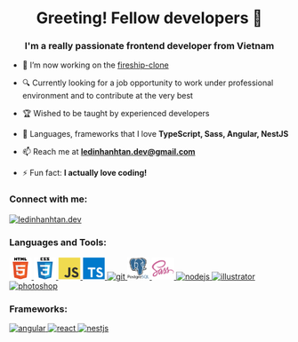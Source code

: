 <h1 align="center">Greeting! Fellow developers 👋</h1>
<h3 align="center">I'm a really passionate frontend developer from Vietnam</h3>

- 🔭 I’m now working on the [fireship-clone](https://github.com/ledinhanhtan-dev/fireship-clone)

- 🔍 Currently looking for a job opportunity to work under professional environment and to contribute at the very best

- 🏆 Wished to be taught by experienced developers

- 💬 Languages, frameworks that I love **TypeScript, Sass, Angular, NestJS**

- 📫 Reach me at **ledinhanhtan.dev@gmail.com**

- ⚡ Fun fact: **I actually love coding!**

<h3 align="left">Connect with me:</h3>
<p align="left">
<a href="https://fb.com/ledinhanhtan.dev" target="blank"><img align="center" src="https://raw.githubusercontent.com/rahuldkjain/github-profile-readme-generator/master/src/images/icons/Social/facebook.svg" alt="ledinhanhtan.dev" height="30" width="40" /></a>
</p>

<h3 align="left">Languages and Tools:</h3>
<p align="left">
<a href="https://www.w3.org/html/" target="_blank"> <img src="https://raw.githubusercontent.com/devicons/devicon/master/icons/html5/html5-original-wordmark.svg" alt="html5" width="40" height="40"/> </a>
<a href="https://www.w3schools.com/css/" target="_blank"> <img src="https://raw.githubusercontent.com/devicons/devicon/master/icons/css3/css3-original-wordmark.svg" alt="css3" width="40" height="40"/> </a>
<a href="https://developer.mozilla.org/en-US/docs/Web/JavaScript" target="_blank"> <img src="https://raw.githubusercontent.com/devicons/devicon/master/icons/javascript/javascript-original.svg" alt="javascript" width="40" height="40"/> </a>
<a href="https://www.typescriptlang.org/" target="_blank"> <img src="https://raw.githubusercontent.com/devicons/devicon/master/icons/typescript/typescript-original.svg" alt="typescript" width="40" height="40"/> </a>
<a href="https://git-scm.com/" target="_blank"> <img src="https://www.vectorlogo.zone/logos/git-scm/git-scm-icon.svg" alt="git" width="40" height="40"/> </a>
<a href="https://www.postgresql.org" target="_blank"> <img src="https://raw.githubusercontent.com/devicons/devicon/master/icons/postgresql/postgresql-original-wordmark.svg" alt="postgresql" width="40" height="40"/> </a>
<a href="https://sass-lang.com" target="_blank"> <img src="https://raw.githubusercontent.com/devicons/devicon/master/icons/sass/sass-original.svg" alt="sass" width="40" height="40"/> </a>
<a href="https://nodejs.org/en/" target="_blank"> <img src="https://user-images.githubusercontent.com/88238288/140631532-aa10bc71-b930-474d-9f58-c126dc94628c.png" alt="nodejs" width="36" height="40"/> </a>
<a href="https://www.adobe.com/in/products/illustrator.html" target="_blank"> <img src="https://www.vectorlogo.zone/logos/adobe_illustrator/adobe_illustrator-icon.svg" alt="illustrator" width="40" height="40"/> </a>
<a href="https://www.adobe.com/sea/products/photoshop.html" target="_blank"> <img src="https://upload.wikimedia.org/wikipedia/commons/2/20/Photoshop_CC_icon.png" alt="photoshop" width="39" height="40"/> </a>
</p>

<h3 align="left">Frameworks:</h3>
<p align="left">
<a href="https://angular.io" target="_blank"> <img src="https://angular.io/assets/images/logos/angular/angular.svg" alt="angular" width="40" height="40"/> </a>
<a href="https://reactjs.org/" target="_blank"> <img src="https://www.vectorlogo.zone/logos/reactjs/reactjs-icon.svg" alt="react" width="40" height="40"/> </a>
<a href="https://nestjs.com/" target="_blank"> <img src="https://docs.nestjs.com/assets/logo-small.svg" alt="nestjs" width="40" height="40"/> </a>
</p>
